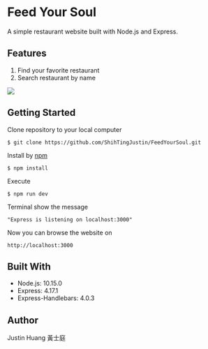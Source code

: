 # Feed Your Soul
A simple restaurant website built with Node.js and Express.

## Features
1. Find your favorite restaurant
2. Search restaurant by name

![](https://i.imgur.com/nqrLEDa.jpg)

## Getting Started
Clone repository to your local computer
```
$ git clone https://github.com/ShihTingJustin/FeedYourSoul.git
```
Install by [npm](https://www.npmjs.com/)
```
$ npm install
```
Execute 
```
$ npm run dev 
```
Terminal show the message 
 ```
"Express is listening on localhost:3000"
```
Now you can browse the website on 
```
http://localhost:3000
```
## Built With
* Node.js: 10.15.0
* Express: 4.17.1
* Express-Handlebars: 4.0.3

## Author
Justin Huang 黃士庭 
